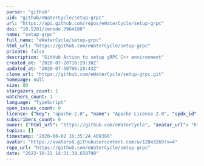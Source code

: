 ```yaml
---
parser: "github"
uid: "github/eWaterCycle/setup-grpc"
url: "https://api.github.com/repos/eWaterCycle/setup-grpc"
doi: "10.5281/zenodo.3964180"
name: "setup-grpc"
full_name: "eWaterCycle/setup-grpc"
html_url: "https://github.com/eWaterCycle/setup-grpc"
private: false
description: "GitHub Action to setup gRPC C++ environment"
created_at: "2020-07-28T16:29:38Z"
updated_at: "2020-07-30T06:28:43Z"
clone_url: "https://github.com/eWaterCycle/setup-grpc.git"
homepage: null
size: 80
stargazers_count: 1
watchers_count: 1
language: "TypeScript"
open_issues_count: 0
license: {"key": "apache-2.0", "name": "Apache License 2.0", "spdx_id": "Apache-2.0", "url": "https://api.github.com/licenses/apache-2.0", "node_id": "MDc6TGljZW5zZTI="}
subscribers_count: 0
owner: {"html_url": "https://github.com/eWaterCycle", "avatar_url": "https://avatars0.githubusercontent.com/u/12843269?v=4", "login": "eWaterCycle", "type": "Organization"}
topics: []
timestamp: "2020-08-02 16:35:24.409366"
avatar: "https://avatars0.githubusercontent.com/u/12843269?v=4"
repo_url: "https://github.com/eWaterCycle/setup-grpc"
date: "2022-10-22 14:31:39.650798"
---
```


